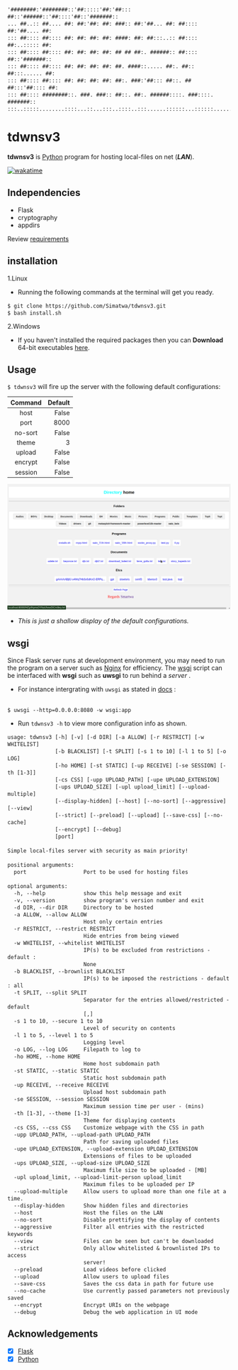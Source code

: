 ```

'########:'########::'##:::::'##:'##::: ##::'######::'##::::'##::'#######::
... ##..:: ##.... ##: ##:'##: ##: ###:: ##:'##... ##: ##:::: ##:'##.... ##:
::: ##:::: ##:::: ##: ##: ##: ##: ####: ##: ##:::..:: ##:::: ##:..::::: ##:
::: ##:::: ##:::: ##: ##: ##: ##: ## ## ##:. ######:: ##:::: ##::'#######::
::: ##:::: ##:::: ##: ##: ##: ##: ##. ####::..... ##:. ##:: ##:::...... ##:
::: ##:::: ##:::: ##: ##: ##: ##: ##:. ###:'##::: ##::. ## ##:::'##:::: ##:
::: ##:::: ########::. ###. ###:: ##::. ##:. ######::::. ###::::. #######::
:::..:::::........::::...::...:::..::::..:::......::::::...::::::.......:::

```
# tdwnsv3 #

**tdwnsv3** is [Python](https://python.org) program for hosting local-files on net (***LAN***).

[![wakatime](https://wakatime.com/badge/user/321c8a21-57bc-4782-bb00-8733ff579c0d/project/8ee238c6-df24-42d9-90f0-5fae11a242f3.svg)](https://wakatime.com/badge/user/321c8a21-57bc-4782-bb00-8733ff579c0d/project/8ee238c6-df24-42d9-90f0-5fae11a242f3)

## Independencies  ##

* Flask
* cryptography
* appdirs

Review [requirements](requirements.txt)

## installation ##
 
1.Linux 

- Running the following commands at the terminal will get you ready.

```
$ git clone https://github.com/Simatwa/tdwnsv3.git
$ bash install.sh

```

2.Windows
- If you haven't installed the required packages then you can 
**Download** 64-bit executables [here](#).


## Usage ##

`$ tdwnsv3` will fire up the server with the following default configurations:

<table style='text-align:center;'>
<thead>
<tr><th>Command  </th><th style="text-align: right;">  Default</th></tr>
</thead>
<tbody>
<tr><td>host     </td><td style="text-align: right;">    False</td></tr>
<tr><td>port     </td><td style="text-align: right;">     8000</td></tr>
<tr><td>no-sort     </td><td style="text-align: right;">   False</td></tr>
<tr><td>theme    </td><td style="text-align: right;">        3</td></tr>
<tr><td>upload   </td><td style="text-align: right;">    False</td></tr>
<tr><td>encrypt  </td><td style="text-align: right;">    False</td></tr>
<tr><td>session  </td><td style="text-align: right;">    False</td></tr>
</tbody>
</table>

![Web interface sample](assets/web_interface_example.png)

* *This is just a shallow display of the default configurations.*

## wsgi ##

Since Flask server runs at development environment, you may need to run the program on a server such as [Nginx](https://nginx.org) for efficiency.
The [wsgi](wsgi.py) script can be interfaced with **wsgi** such as **uwsgi** to run behind a *server* .
 * For  instance intergrating with `uwsgi` as stated in [docs](https://uwsgi-docs.readthedocs.io/en/latest/WSGIquickstart.html) :
 
 ```

$ uwsgi --http=0.0.0.0:8080 -w wsgi:app

```

- Run  ```tdwnsv3 -h``` to view more configuration info as shown.

```
usage: tdwnsv3 [-h] [-v] [-d DIR] [-a ALLOW] [-r RESTRICT] [-w WHITELIST]
               [-b BLACKLIST] [-t SPLIT] [-s 1 to 10] [-l 1 to 5] [-o LOG]
               [-ho HOME] [-st STATIC] [-up RECEIVE] [-se SESSION] [-th [1-3]]
               [-cs CSS] [-upp UPLOAD_PATH] [-upe UPLOAD_EXTENSION]
               [-ups UPLOAD_SIZE] [-upl upload_limit] [--upload-multiple]
               [--display-hidden] [--host] [--no-sort] [--aggressive] [--view]
               [--strict] [--preload] [--upload] [--save-css] [--no-cache]
               [--encrypt] [--debug]
               [port]

Simple local-files server with security as main priority!

positional arguments:
  port                  Port to be used for hosting files

optional arguments:
  -h, --help            show this help message and exit
  -v, --version         show program's version number and exit
  -d DIR, --dir DIR     Directory to be hosted
  -a ALLOW, --allow ALLOW
                        Host only certain entries
  -r RESTRICT, --restrict RESTRICT
                        Hide entries from being viewed
  -w WHITELIST, --whitelist WHITELIST
                        IP(s) to be excluded from restrictions - default :
                        None
  -b BLACKLIST, --brownlist BLACKLIST
                        IP(s) to be imposed the restrictions - default : all
  -t SPLIT, --split SPLIT
                        Separator for the entries allowed/restricted - default
                        [,]
  -s 1 to 10, --secure 1 to 10
                        Level of security on contents
  -l 1 to 5, --level 1 to 5
                        Logging level
  -o LOG, --log LOG     Filepath to log to
  -ho HOME, --home HOME
                        Home host subdomain path
  -st STATIC, --static STATIC
                        Static host subdomain path
  -up RECEIVE, --receive RECEIVE
                        Upload host subdomain path
  -se SESSION, --session SESSION
                        Maximum session time per user - (mins)
  -th [1-3], --theme [1-3]
                        Theme for displaying contents
  -cs CSS, --css CSS    Customize webpage with the CSS in path
  -upp UPLOAD_PATH, --upload-path UPLOAD_PATH
                        Path for saving uploaded files
  -upe UPLOAD_EXTENSION, --upload-extension UPLOAD_EXTENSION
                        Extensions of files to be uploaded
  -ups UPLOAD_SIZE, --upload-size UPLOAD_SIZE
                        Maximum file size to be uploaded - [MB]
  -upl upload_limit, --upload-limit-person upload_limit
                        Maximum files to be uploaded per IP
  --upload-multiple     Allow users to upload more than one file at a time.
  --display-hidden      Show hidden files and directories
  --host                Host the files on the LAN
  --no-sort             Disable prettifying the display of contents
  --aggressive          Filter all entries with the restricted keywords
  --view                Files can be seen but can't be downloaded
  --strict              Only allow whitelisted & brownlisted IPs to access
                        server!
  --preload             Load videos before clicked
  --upload              Allow users to upload files
  --save-css            Saves the css data in path for future use
  --no-cache            Use currently passed parameters not previously saved
  --encrypt             Encrypt URIs on the webpage
  --debug               Debug the web application in UI mode

```


## Acknowledgements ##

* [x] [Flask](https://github.com/pallets/flask) 
* [x] [Python](https://python.org)
